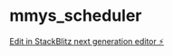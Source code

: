 # mmys_scheduler

[Edit in StackBlitz next generation editor ⚡️](https://stackblitz.com/~/github.com/pandavirtual/mmys_scheduler)
